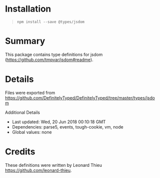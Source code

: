 # Installation
> `npm install --save @types/jsdom`

# Summary
This package contains type definitions for jsdom (https://github.com/tmpvar/jsdom#readme).

# Details
Files were exported from https://github.com/DefinitelyTyped/DefinitelyTyped/tree/master/types/jsdom

Additional Details
 * Last updated: Wed, 20 Jun 2018 00:10:18 GMT
 * Dependencies: parse5, events, tough-cookie, vm, node
 * Global values: none

# Credits
These definitions were written by Leonard Thieu <https://github.com/leonard-thieu>.
